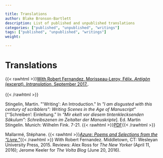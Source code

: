 ```yaml
---

title: Translations
author: Blake Bronson-Bartlett
description: List of published and unpublished translations
categories: ["published", "unpublished", "writings"]
tags: ["published", "unpublished", "writings"]
weight:

---
```


# Translations

{{< rawhtml >}}<a style="color:black" target="blank" href="https://intranslation.brooklynrail.org/haitian-creole/antigon/">With Robert Fernandez. Morisseau-Leroy, Félix. <hi style="font-style:italic">Antigòn</hi> (excerpt). <hi style="font-style:italic">Intranslation</hi>. September 2017.</a>.<br/><br/>{{< /rawhtml >}}

Stingelin, Martin. "'Writing': An Introduction." In *"I am disgusted with this century of scribblers": Writing Scenes in the Age of Manuscript"* [“‘Schreiben’: Einleitung.” In *“Mir ekelt vor diesem tintenklecksenden Säkulum": Schreibszenen im Zeitalter der Manuskripte*]. Ed. Martin Stingelin. Munich: Wilhelm Fink. 7-21. {{< rawhtml >}}<a style="color:black" target="blank" href="https://sceneswritingscenes.files.wordpress.com/2022/11/stingelin_writing_english_trans-1.pdf">PDF</a>{{< /rawhtml >}}

Mallarmé, Stéphane. {{< rawhtml >}}<a style="color:black" target="blank" href="https://www.weslpress.org/9780819575814/azure/"><i>Azure: Poems and Selections from the “Livre.”</i></a>{{< /rawhtml >}} With Robert Fernandez. Middletown, CT: Wesleyan University Press, 2015. Reviews:  Alex Ross for *The New Yorker* (April 11, 2016); Jerome Keeler for *The Volta Blog* (June 20, 2016).
